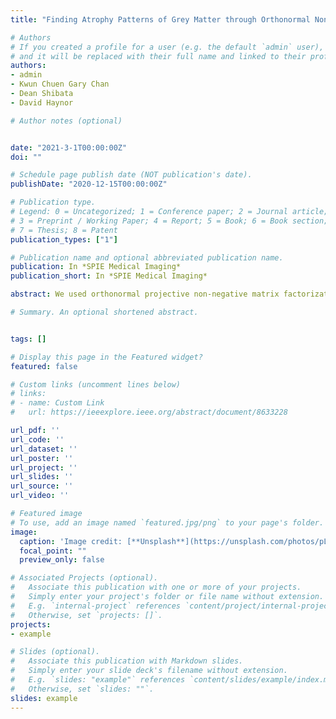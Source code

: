 ```yaml
---
title: "Finding Atrophy Patterns of Grey Matter through Orthonormal Non-negative Factorization "

# Authors
# If you created a profile for a user (e.g. the default `admin` user), write the username (folder name) here 
# and it will be replaced with their full name and linked to their profile.
authors:
- admin
- Kwun Chuen Gary Chan
- Dean Shibata
- David Haynor

# Author notes (optional)


date: "2021-3-1T00:00:00Z"
doi: ""

# Schedule page publish date (NOT publication's date).
publishDate: "2020-12-15T00:00:00Z"

# Publication type.
# Legend: 0 = Uncategorized; 1 = Conference paper; 2 = Journal article;
# 3 = Preprint / Working Paper; 4 = Report; 5 = Book; 6 = Book section;
# 7 = Thesis; 8 = Patent
publication_types: ["1"]

# Publication name and optional abbreviated publication name.
publication: In *SPIE Medical Imaging*
publication_short: In *SPIE Medical Imaging*

abstract: We used orthonormal projective non-negative matrix factorization (OPNMF) to identify distinct spatial components of voxel-wise volume loss in the brains of patients with Alzheimer's disease relative to age-matched normal controls. Non-negative matrix factorization (NMF) is a dimension reduction approach which can be used to extract spatially localized components of volume loss from 3D T1-weighted MR images. OPNMF is a variant of NMF with a potential for providing more biologically meaningful components to help better assess the patterns of brain atrophy. Once components have been defined, non-negative coefficients representing each component's contribution to volume loss can be defined in individual subjects not included in the group used for component discovery. These coefficients are subject-specific quantitative attributes of atrophy, and we studied their partial dependence network using a Gaussian copula graphical model. Also, we perform a clustering appraoch to investigate the subtypes of AD patients. Our results are the first attempt to apply OPNMF to AD and we detect different subtypes based on components of gray matter atrophy which correlate with previous work on clustering AD patients into different subtypes. 

# Summary. An optional shortened abstract.


tags: []

# Display this page in the Featured widget?
featured: false

# Custom links (uncomment lines below)
# links:
# - name: Custom Link
#   url: https://ieeexplore.ieee.org/abstract/document/8633228

url_pdf: ''
url_code: ''
url_dataset: ''
url_poster: ''
url_project: ''
url_slides: ''
url_source: ''
url_video: ''

# Featured image
# To use, add an image named `featured.jpg/png` to your page's folder. 
image:
  caption: 'Image credit: [**Unsplash**](https://unsplash.com/photos/pLCdAaMFLTE)'
  focal_point: ""
  preview_only: false

# Associated Projects (optional).
#   Associate this publication with one or more of your projects.
#   Simply enter your project's folder or file name without extension.
#   E.g. `internal-project` references `content/project/internal-project/index.md`.
#   Otherwise, set `projects: []`.
projects:
- example

# Slides (optional).
#   Associate this publication with Markdown slides.
#   Simply enter your slide deck's filename without extension.
#   E.g. `slides: "example"` references `content/slides/example/index.md`.
#   Otherwise, set `slides: ""`.
slides: example
---
```


